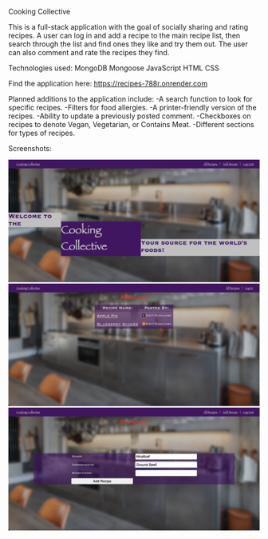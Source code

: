 Cooking Collective

This is a full-stack application with the goal of socially sharing and rating recipes.  A user can log in and add a recipe to the main recipe list, then search through the list and find ones they like and try them out.  The user can also comment and rate the recipes they find.

Technologies used:
    MongoDB
    Mongoose
    JavaScript
    HTML
    CSS

Find the application here:
https://recipes-788r.onrender.com

Planned additions to the application include:
    -A search function to look for specific recipes.
    -Filters for food allergies.
    -A printer-friendly version of the recipes.
    -Ability to update a previously posted comment.
    -Checkboxes on recipes to denote Vegan, Vegetarian, or Contains Meat.
    -Different sections for types of recipes.

Screenshots:

![](public/images/screenshot-1.png)
![](public/images/screenshot-2.png)
![](public/images/screenshot-3.png)